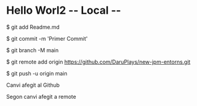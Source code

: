 # Hello Worl2 -- Local --



$ git add Readme.md

$ git commit -m 'Primer Commit'

$ git branch -M main

$ git remote add origin https://github.com/DaruPlays/new-jpm-entorns.git

$ git push -u origin main 




 Canvi afegit al Github
 
 
 Segon canvi afegit a remote

